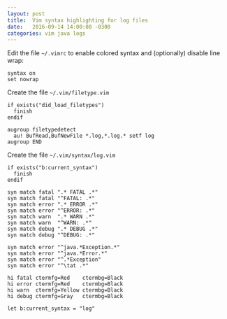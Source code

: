 ```yaml
---
layout: post
title:  Vim syntax highlighting for log files
date:   2016-09-14 14:00:00 -0300
categories: vim java logs
---
```


Edit the file `~/.vimrc` to enable colored syntax and (optionally) disable line wrap:

```vim
syntax on
set nowrap
```

Create the file `~/.vim/filetype.vim`

```vim
if exists("did_load_filetypes")
  finish
endif

augroup filetypedetect
  au! BufRead,BufNewFile *.log,*.log.* setf log
augroup END
```

Create the file `~/.vim/syntax/log.vim`

```vim
if exists("b:current_syntax")
  finish
endif

syn match fatal ".* FATAL .*"
syn match fatal "^FATAL: .*"
syn match error ".* ERROR .*"
syn match error "^ERROR: .*"
syn match warn  ".* WARN .*"
syn match warn  "^WARN: .*"
syn match debug ".* DEBUG .*"
syn match debug "^DEBUG: .*"

syn match error "^java.*Exception.*"
syn match error "^java.*Error.*"
syn match error "^.*Exception"
syn match error "^\tat .*"

hi fatal ctermfg=Red    ctermbg=Black
hi error ctermfg=Red    ctermbg=Black
hi warn  ctermfg=Yellow ctermbg=Black
hi debug ctermfg=Gray   ctermbg=Black

let b:current_syntax = "log"
```

